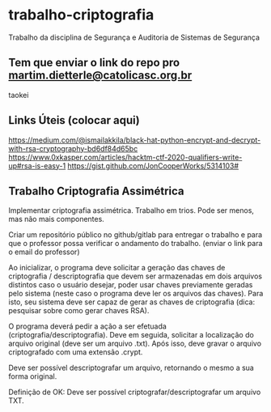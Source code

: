 # trabalho-criptografia
Trabalho da disciplina de Segurança e Auditoria de Sistemas de Segurança

## Tem que enviar o link do repo pro martim.dietterle@catolicasc.org.br
taokei

## Links Úteis (colocar aqui)
https://medium.com/@ismailakkila/black-hat-python-encrypt-and-decrypt-with-rsa-cryptography-bd6df84d65bc
https://www.0xkasper.com/articles/hacktm-ctf-2020-qualifiers-write-up#rsa-is-easy-1
https://gist.github.com/JonCooperWorks/5314103#

## Trabalho Criptografia Assimétrica

Implementar criptografia assimétrica.
Trabalho em trios. Pode ser menos, mas não mais componentes.

Criar um repositório público no github/gitlab para entregar o trabalho e para que o professor
possa verificar o andamento do trabalho. (enviar o link para o email do professor)

Ao inicializar, o programa deve solicitar a geração das chaves de criptografia / descriptografia
que devem ser armazenadas em dois arquivos distintos caso o usuário desejar, poder usar
chaves previamente geradas pelo sistema (neste caso o programa deve ler os arquivos das
chaves). Para isto, seu sistema deve ser capaz de gerar as chaves de criptografia (dica:
pesquisar sobre como gerar chaves RSA).

O programa deverá pedir a ação a ser efetuada (criptografia/descriptografia). Deve em
seguida, solicitar a localização do arquivo original (deve ser um arquivo .txt). Após isso, deve
gravar o arquivo criptografado com uma extensão .crypt.

Deve ser possível descriptografar um arquivo, retornando o mesmo a sua forma original.

Definição de OK: Deve ser possível criptografar/descriptografar um arquivo TXT.
